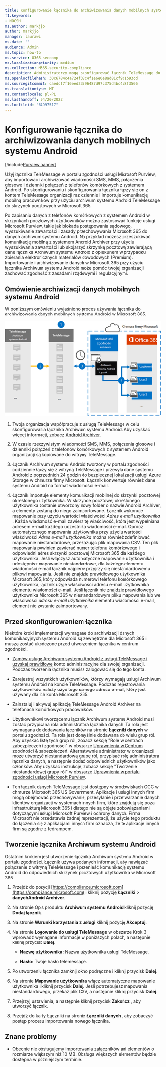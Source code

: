 ```yaml
---
title: Konfigurowanie łącznika do archiwizowania danych mobilnych systemu Android
f1.keywords:
- NOCSH
ms.author: markjjo
author: markjjo
manager: laurawi
ms.date: ''
audience: Admin
ms.topic: how-to
ms.service: O365-seccomp
ms.localizationpriority: medium
ms.collection: M365-security-compliance
description: Administratorzy mogą skonfigurować łącznik TeleMessage do importowania i archiwizowania wiadomości SMS, MMS i połączeń głosowych z telefonów komórkowych z systemem Android. Umożliwia to archiwizowanie danych ze źródeł danych innych firm w Microsoft 365 dzięki czemu można używać funkcji zgodności, takich jak blokada prawna, wyszukiwanie zawartości i zasady przechowywania, aby zarządzać danymi innych firm w organizacji.
ms.openlocfilehash: 30c6784c4a724f38c4f1e6e0e8ad81cf9c1b93cd
ms.sourcegitcommit: caedcf7f16eed23596487d97c375d4bc4c8f3566
ms.translationtype: MT
ms.contentlocale: pl-PL
ms.lasthandoff: 04/20/2022
ms.locfileid: "64997517"
---
```

# <a name="set-up-a-connector-to-archive-android-mobile-data"></a>Konfigurowanie łącznika do archiwizowania danych mobilnych systemu Android

[!include[Purview banner](../includes/purview-rebrand-banner.md)]

Użyj łącznika TeleMessage w portalu zgodności usługi Microsoft Purview, aby importować i archiwizować wiadomości SMS, MMS, połączenia głosowe i dzienniki połączeń z telefonów komórkowych z systemem Android. Po skonfigurowaniu i skonfigurowaniu łącznika łączy się on z kontem TeleMessage organizacji raz dziennie i importuje komunikację mobilną pracowników przy użyciu archiwum systemu Android TeleMessage do skrzynek pocztowych w Microsoft 365.

Po zapisaniu danych z telefonów komórkowych z systemem Android w skrzynkach pocztowych użytkowników można zastosować funkcje usługi Microsoft Purview, takie jak blokada postępowania sądowego, wyszukiwanie zawartości i zasady przechowywania Microsoft 365 do danych archiwum systemu Android. Na przykład możesz przeszukiwać komunikację mobilną z systemem Android Archiver przy użyciu wyszukiwania zawartości lub skojarzyć skrzynkę pocztową zawierającą dane łącznika Archiwum systemu Android z opiekunem w przypadku zbierania elektronicznych materiałów dowodowych (Premium). Importowanie i archiwizowanie danych w Microsoft 365 przy użyciu łącznika Archiwum systemu Android może pomóc twojej organizacji zachować zgodność z zasadami rządowymi i regulacyjnymi.

## <a name="overview-of-archiving-android-mobile-data"></a>Omówienie archiwizacji danych mobilnych systemu Android

W poniższym omówieniu wyjaśniono proces używania łącznika do archiwizowania danych mobilnych systemu Android w Microsoft 365.

![Przepływ pracy łącznika Archiwum systemu Android.](../media/AndroidArchiverConnectorWorkflow.png)

1. Twoja organizacja współpracuje z usługą TeleMessage w celu skonfigurowania łącznika Archiwum systemu Android. Aby uzyskać więcej informacji, zobacz [Android Archiver](https://www.telemessage.com/office365-activation-for-android-archiver/).

2. W czasie rzeczywistym wiadomości SMS, MMS, połączenia głosowe i dzienniki połączeń z telefonów komórkowych z systemem Android organizacji są kopiowane do witryny TeleMessage.

3. Łącznik Archiwum systemu Android tworzony w portalu zgodności codziennie łączy się z witryną TeleMessage i przesyła dane systemu Android z poprzednich 24 godzin do bezpiecznej lokalizacji usługi Azure Storage w chmurze firmy Microsoft. Łącznik konwertuje również dane systemu Android na format wiadomości e-mail.

4. Łącznik importuje elementy komunikacji mobilnej do skrzynki pocztowej określonego użytkownika. W skrzynce pocztowej określonego użytkownika zostanie utworzony nowy folder o nazwie Android Archiver, a elementy zostaną do niego zaimportowane. Łącznik wykonuje mapowanie przy użyciu wartości właściwości *Adres e-mail użytkownika* . Każda wiadomość e-mail zawiera tę właściwość, która jest wypełniana adresem e-mail każdego uczestnika wiadomości e-mail. Oprócz automatycznego mapowania użytkownika przy użyciu wartości właściwości *Adres e-mail użytkownika* można również zdefiniować mapowanie niestandardowe, przekazując plik mapowania CSV. Ten plik mapowania powinien zawierać numer telefonu komórkowego i odpowiedni adres skrzynki pocztowej Microsoft 365 dla każdego użytkownika. Jeśli włączysz automatyczne mapowanie użytkownika i udostępnisz mapowanie niestandardowe, dla każdego elementu wiadomości e-mail łącznik najpierw przyjrzy się niestandardowemu plikowi mapowania. Jeśli nie znajdzie prawidłowego użytkownika Microsoft 365, który odpowiada numerowi telefonu komórkowego użytkownika, łącznik użyje właściwości adresu e-mail użytkownika elementu wiadomości e-mail. Jeśli łącznik nie znajdzie prawidłowego użytkownika Microsoft 365 w niestandardowym pliku mapowania lub we właściwości *adresu e-mail użytkownika* elementu wiadomości e-mail, element nie zostanie zaimportowany.

## <a name="before-you-set-up-a-connector"></a>Przed skonfigurowaniem łącznika

Niektóre kroki implementacji wymagane do archiwizacji danych komunikacyjnych systemu Android są zewnętrzne dla Microsoft 365 i muszą zostać ukończone przed utworzeniem łącznika w centrum zgodności.

- [Zamów usługę Archiwum systemu Android z usługi TeleMessage i uzyskaj prawidłowe](https://www.telemessage.com/mobile-archiver/order-mobile-archiver-for-o365) konto administracyjne dla swojej organizacji. Podczas tworzenia łącznika musisz zalogować się do tego konta.

- Zarejestruj wszystkich użytkowników, którzy wymagają usługi Archiwum systemu Android na koncie TeleMessage. Podczas rejestrowania użytkowników należy użyć tego samego adresu e-mail, który jest używany dla ich konta Microsoft 365.

- Zainstaluj i aktywuj aplikację TeleMessage Android Archiver na telefonach komórkowych pracowników.

- Użytkownikowi tworzącemu łącznik Archiwum systemu Android musi zostać przypisana rola administratora łącznika danych. Ta rola jest wymagana do dodawania łączników na stronie **Łączniki danych** w portalu zgodności. Ta rola jest domyślnie dodawana do wielu grup ról. Aby uzyskać listę tych grup ról, zobacz sekcję "Role w centrach zabezpieczeń i zgodności" w obszarze [Uprawnienia w Centrum zgodności & zabezpieczeń](../security/office-365-security/permissions-in-the-security-and-compliance-center.md#roles-in-the-security--compliance-center). Alternatywnie administrator w organizacji może utworzyć niestandardową grupę ról, przypisać rolę administratora łącznika danych, a następnie dodać odpowiednich użytkowników jako członków. Aby uzyskać instrukcje, zobacz sekcję "Tworzenie niestandardowej grupy ról" w obszarze [Uprawnienia w portalu zgodności usługi Microsoft Purview](microsoft-365-compliance-center-permissions.md#create-a-custom-role-group).

- Ten łącznik danych TeleMessage jest dostępny w środowiskach GCC w chmurze Microsoft 365 US Government. Aplikacje i usługi innych firm mogą obejmować przechowywanie, przesyłanie i przetwarzanie danych klientów organizacji w systemach innych firm, które znajdują się poza infrastrukturą Microsoft 365 i dlatego nie są objęte zobowiązaniami dotyczącymi usługi Microsoft Purview i ochrony danych. Firma Microsoft nie przedstawia żadnej reprezentacji, że użycie tego produktu do łączenia się z aplikacjami innych firm oznacza, że te aplikacje innych firm są zgodne z fedrampem.

## <a name="create-an-android-archiver-connector"></a>Tworzenie łącznika Archiwum systemu Android

Ostatnim krokiem jest utworzenie łącznika Archiwum systemu Android w portalu zgodności. Łącznik używa podanych informacji, aby nawiązać połączenie z witryną TeleMessage i przenieść komunikację systemu Android do odpowiednich skrzynek pocztowych użytkownika w Microsoft 365.

1. Przejdź do pozycji [https://compliance.microsoft.com](https://compliance.microsoft.com) i kliknij pozycję **Łączniki** >  **danychAndroid Archiver**.

2. Na stronie Opis produktu **Archiwum systemu Android** kliknij pozycję **Dodaj łącznik**.

3. Na stronie **Warunki korzystania z usługi** kliknij pozycję **Akceptuj**.

4. Na stronie **Logowanie do usługi TeleMessage** w obszarze Krok 3 wprowadź wymagane informacje w poniższych polach, a następnie kliknij przycisk **Dalej**.

   - **Nazwę użytkownika:** Nazwa użytkownika usługi TeleMessage.

   - **Hasło:** Twoje hasło telemessage.

5. Po utworzeniu łącznika zamknij okno podręczne i kliknij przycisk **Dalej**.

6. Na stronie **Mapowanie użytkownika** włącz automatyczne mapowanie użytkownika i kliknij przycisk **Dalej**. Jeśli potrzebujesz mapowania niestandardowego, przekaż plik CSV, a następnie kliknij przycisk **Dalej**.

7. Przejrzyj ustawienia, a następnie kliknij przycisk **Zakończ** , aby utworzyć łącznik.

8. Przejdź do karty Łączniki na stronie **Łączniki danych** , aby zobaczyć postęp procesu importowania nowego łącznika.

## <a name="known-issues"></a>Znane problemy

- Obecnie nie obsługujemy importowania załączników ani elementów o rozmiarze większym niż 10 MB. Obsługa większych elementów będzie dostępna w późniejszym terminie.
